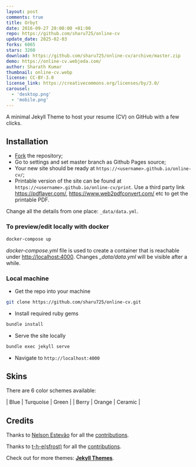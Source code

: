 ```yaml
---
layout: post
comments: true
title: Orbyt
date: 2016-09-27 20:00:00 +01:00
repo: https://github.com/sharu725/online-cv
update_date: 2025-02-03
forks: 6065
stars: 3260
download: https://github.com/sharu725/online-cv/archive/master.zip
demo: https://online-cv.webjeda.com/
author: Sharath Kumar
thumbnail: online-cv.webp
license: CC-BY-3.0
license_link: https://creativecommons.org/licenses/by/3.0/
carousel:
  - 'desktop.png'
  - 'mobile.png'
---
```


A minimal Jekyll Theme to host your resume (CV) on GitHub with a few clicks.

## Installation

* [Fork](https://github.com/sharu725/online-cv/fork) the repository;
* Go to settings and set master branch as Github Pages source;
* Your new site should be ready at `https://<username>.github.io/online-cv/`;
* Printable version of the site can be found at `https://<username>.github.io/online-cv/print`. Use a third party link https://pdflayer.com/, https://www.web2pdfconvert.com/ etc to get the printable PDF.

Change all the details from one place: `_data/data.yml`.

### To preview/edit locally with docker

```sh
docker-compose up
```

*docker-compose.yml* file is used to create a container that is reachable under <http://localhost:4000>.
Changes *_data/data.yml* will be visible after a while.

### Local machine

* Get the repo into your machine

```bash
git clone https://github.com/sharu725/online-cv.git
```

* Install required ruby gems

```bash
bundle install
```

* Serve the site locally

```bash
bundle exec jekyll serve
```

* Navigate to `http://localhost:4000`

## Skins

There are 6 color schemes available:

| Blue | Turquoise | Green |
| Berry | Orange | Ceramic |

## Credits

Thanks to [Nelson Estevão](https://github.com/nelsonmestevao) for all the [contributions](https://github.com/sharu725/online-cv/commits?author=nelsonmestevao).

Thanks to [t-h-e(sfrost)](https://github.com/t-h-e) for all the [contributions](https://github.com/sharu725/online-cv/commits?author=t-h-e).

Check out for more themes: [**Jekyll Themes**](http://jekyll-themes.com).

